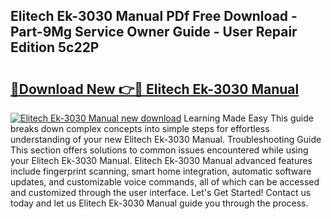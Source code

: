 ## Elitech Ek-3030 Manual PDf Free Download - Part-9Mg Service Owner Guide - User Repair Edition 5c22P

# <h2><a href="http://cf11569.oget.top/?id=Elitech+Ek-3030+Manual">🔗Download New 👉🔴 Elitech Ek-3030 Manual</a></h2>

[![Elitech Ek-3030 Manual new download](https://i.imgur.com/5g1atiW.png)](http://cf11569.oget.top/?id=Elitech+Ek-3030+Manual)
Learning Made Easy This guide breaks down complex concepts into simple steps for effortless understanding of your new Elitech Ek-3030 Manual. Troubleshooting Guide This section offers solutions to common issues encountered while using your Elitech Ek-3030 Manual. Elitech Ek-3030 Manual advanced features include fingerprint scanning, smart home integration, automatic software updates, and customizable voice commands, all of which can be accessed and customized through the user interface. Let's Get Started! Contact us today and let us Elitech Ek-3030 Manual guide you through the process.
